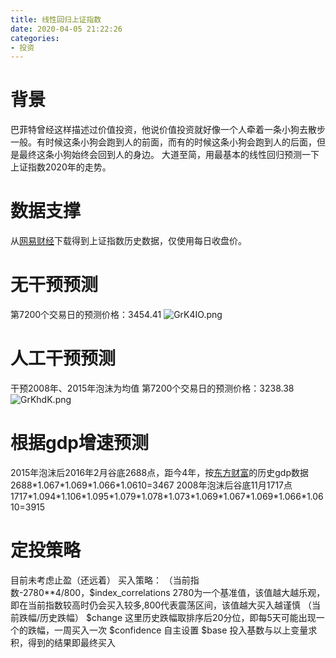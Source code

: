 ```yaml
---
title: 线性回归上证指数
date: 2020-04-05 21:22:26
categories:
- 投资
---
```

# 背景
巴菲特曾经这样描述过价值投资，他说价值投资就好像一个人牵着一条小狗去散步一般。有时候这条小狗会跑到人的前面，而有的时候这条小狗会跑到人的后面，但是最终这条小狗始终会回到人的身边。
大道至简，用最基本的线性回归预测一下上证指数2020年的走势。

# 数据支撑
从[网易财经](http://quotes.money.163.com/trade/lsjysj_zhishu_000001.html)下载得到上证指数历史数据，仅使用每日收盘价。

# 无干预预测
第7200个交易日的预测价格：3454.41
![GrK4IO.png](https://s1.ax1x.com/2020/04/05/GrK4IO.png)


# 人工干预预测
干预2008年、2015年泡沫为均值
第7200个交易日的预测价格：3238.38
![GrKhdK.png](https://s1.ax1x.com/2020/04/05/GrKhdK.png)

# 根据gdp增速预测
2015年泡沫后2016年2月谷底2688点，距今4年，按[东方财富](http://data.eastmoney.com/cjsj/gdp.html)的历史gdp数据
2688\*1.067\*1.069\*1.066\*1.0610=3467
2008年泡沫后谷底11月1717点
1717\*1.094\*1.106\*1.095\*1.079\*1.078\*1.073\*1.069\*1.067\*1.069\*1.066\*1.0610=3915

# 定投策略
目前未考虑止盈（还远着）
买入策略：
（当前指数-2780\**4/800，$index_correlations 2780为一个基准值，该值越大越乐观，即在当前指数较高时仍会买入较多,800代表震荡区间，该值越大买入越谨慎
（当前跌幅/历史跌幅） $change 这里历史跌幅取排序后20分位，即每5天可能出现一个的跌幅，一周买入一次
$confidence 自主设置
$base 投入基数与以上变量求积，得到的结果即最终买入





